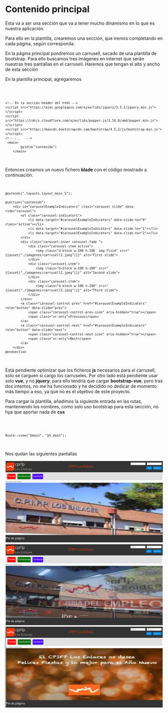 # Contenido principal
Esta va a ser una sección que va a tener mucho dinamismo en lo que es nuestra aplicación.

Para ello en la plantilla, crearemos una sección, que iremos completando en cada página, según corresponda.

En la página principal pondremos un carrusell, sacado de una plantilla de bootstrap.
Para ello buscamos tres imágenes en internet que serán nuestras tres pantallas en el carrusell. Haremos que tengan el alto y ancho de esta sección

En la  plantilla principal, agregaremos

<code>

    <!-- En la sección header del html -->
    <script src="https://ajax.googleapis.com/ajax/libs/jquery/3.5.1/jquery.min.js"></script>
    <script src="https://cdnjs.cloudflare.com/ajax/libs/popper.js/1.16.0/umd/popper.min.js"></script>
    <script src="https://maxcdn.bootstrapcdn.com/bootstrap/4.5.2/js/bootstrap.min.js"></script>
    <!-- ...   -->
     <main>
            @yield("contenido")
        </main>
</code>    

Entonces creamos un nuevo fichero __blade__ con el código mostrado a continuación.
<code>

    @extends(".layouts.layout_main_5");
    
    @section("contenido")
        <div id="carouselExampleIndicators" class="carousel slide" data-ride="carousel">
            <ol class="carousel-indicators">
                <li data-target="#carouselExampleIndicators" data-slide-to="0" class="active"></li>
                <li data-target="#carouselExampleIndicators" data-slide-to="1"></li>
                <li data-target="#carouselExampleIndicators" data-slide-to="2"></li>
            </ol>
            <div class="carousel-inner carousel-fade ">
                <div class="carousel-item active">
                    <img class="d-block w-100 h-100  img-fluid" src="{{asset("./imagenes/carrusell1.jpeg")}}" alt="First slide">
                </div>
                <div class="carousel-item">
                    <img class="d-block w-100 h-100" src="{{asset("./imagenes/carrusell2.jpeg")}}" alt="Second slide">
                </div>
                <div class="carousel-item">
                    <img class="d-block w-100 h-100" src="{{asset("./imagenes/carrusell3.jpeg")}}" alt="Third slide">
                </div>
            </div>
            <a class="carousel-control-prev" href="#carouselExampleIndicators" role="button" data-slide="prev">
                <span class="carousel-control-prev-icon" aria-hidden="true"></span>
                <span class="sr-only">Previous</span>
            </a>
            <a class="carousel-control-next" href="#carouselExampleIndicators" role="button" data-slide="next">
                <span class="carousel-control-next-icon" aria-hidden="true"></span>
                <span class="sr-only">Next</span>
            </a>
        </div>
    @endsection

</code>

Está pendiente  optimizar que los ficheros  __js__ necesarios para el carrusell,  solo se carguen si cargo los carruseles.
Por otro lado está pendiente usar solo __vue__, y no __jquery__; para ello tendría que cargar __bootstrap-vue__, pero tras dos intentos, no me ha funcionado y he decidido no dedicar de momento más tiempo a eso, ya que no es el objetivo de este proyecto.

Para cargar la plantilla, añadimos la siguiente entrada en las rutas, manteniendo los nombres, como solo uso bootstrap para esta sección, no hya que aportar nada de __css__

<code>

    Route::view("5main", "p5_main");
</code>

Nos qudan las siguientes pantallas

![Pantalla principal con carrusel en la transparencia 1](./../public/imagenes/imagenes_apuntes/main_carrusell1.png)
![Pantalla principal con carrusel en la transparencia 2](./../public/imagenes/imagenes_apuntes/main_carrusell2.png)
![Pantalla principal con carrusel en la transparencia 3](./../public/imagenes/imagenes_apuntes/main_carrusell3.png)
